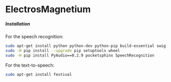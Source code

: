 # ElectrosMagnetium

##### Installation

For the speech recognition:
```sh
sudo apt-get install python python-dev python-pip build-essential swig git libpulse-dev portaudio19-dev
sudo -H pip install --upgrade pip setuptools wheel
sudo -H pip install PyAudio==0.2.9 pocketsphinx SpeechRecognition
```

For the text-to-speech:
```sh
sudo apt-get install festival
```

